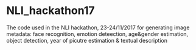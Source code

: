 # NLI_hackathon17
The code used in the NLI hackathon, 23-24/11/2017 for generating image metadata: face recognition, emotion deteection, age&amp;gender estimation, object detection, year of picutre estimation &amp; textual description
